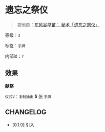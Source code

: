 # 遗忘之祭仪

> 捏他自：[东风谷早苗： 秘术「遗忘之祭仪」](https://thwiki.cc/Gray_Thaumaturgy/%E5%88%86%E6%9E%90%E4%B8%8E%E8%80%83%E6%8D%AE)

等级：`3 `

标签：`手牌`

内部id：`?`

## 效果

**献祭**

`仪式V`：`复制抽出` **5** 张 `手牌`

## CHANGELOG

- [0.1.0] 引入
